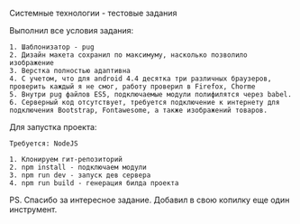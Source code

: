 Системные технологии - тестовые задания

Выполнил все условия задания:
    
    1. Шаблонизатор - pug
    2. Дизайн макета сохранил по максимуму, насколько позволило изображение
    3. Верстка полностью адаптивна
    4. С учетом, что для android 4.4 десятка три различных браузеров, проверить каждый я не смог, работу проверил в Firefox, Chorme
    5. Внутри pug файлов ES5, подключаемые модули полифилятся через babel.
    6. Серверный код отсутствует, требуется подключение к интернету для подключения Bootstrap, Fontawesome, а также изображений товаров.
    
Для запустка проекта:
    
    Требуется: NodeJS   

    1. Клонируем гит-репозиторий
    2. npm install - подключаем модули
    3. npm run dev - запуск дев сервера
    4. npm run build - генерация билда проекта    

PS. Спасибо за интересное задание. Добавил в свою копилку еще один инструмент.    